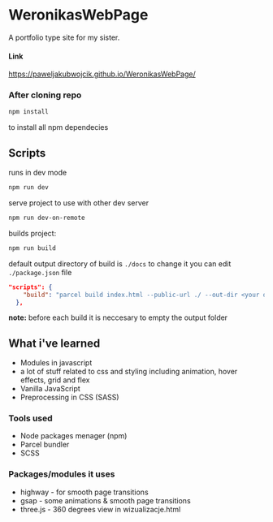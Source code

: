 # WeronikasWebPage
A portfolio type site for my sister. 
#### Link
https://paweljakubwojcik.github.io/WeronikasWebPage/

### After cloning repo
```bash
npm install
```
to install all npm dependecies

## Scripts
runs in dev mode
```bash
npm run dev
```
 serve project to use with other dev server
```bash
npm run dev-on-remote
```
builds project: 
```bash
npm run build
```
default output directory of build is `./docs` 
to change it you can edit `./package.json` file
```json
"scripts": {
    "build": "parcel build index.html --public-url ./ --out-dir <your output folder>"
  },
```
**note:** before each build it is neccesary to empty the output folder

## What i've learned
- Modules in javascript
- a lot of stuff related to css and styling including animation, hover effects, grid and flex
- Vanilla JavaScript
- Preprocessing in CSS (SASS)

### Tools used  
- Node packages menager (npm)
- Parcel bundler
- SCSS

### Packages/modules it uses
- highway - for smooth page transitions
- gsap - some animations & smooth page transitions
- three.js - 360 degrees view in wizualizacje.html
